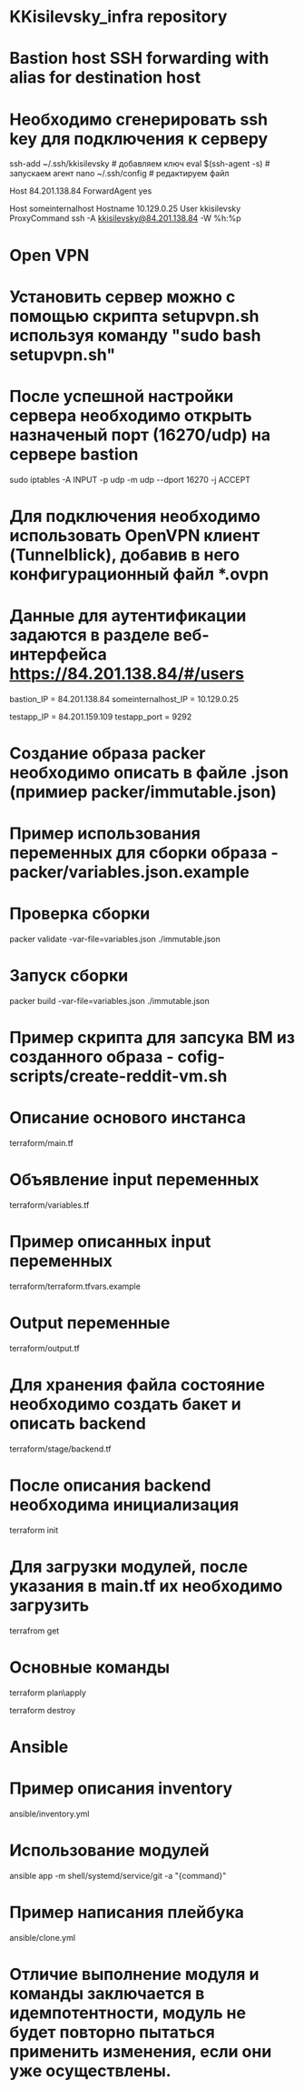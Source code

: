# KKisilevsky_infra repository
# Bastion host SSH forwarding with alias for destination host
# Необходимо сгенерировать ssh key для подключения к серверу

ssh-add ~/.ssh/kkisilevsky # добавляем ключ
eval $(ssh-agent -s) # запускаем агент
nano ~/.ssh/config # редактируем файл

Host    84.201.138.84
        ForwardAgent yes

Host    someinternalhost
        Hostname 10.129.0.25
        User kkisilevsky
        ProxyCommand ssh -A kkisilevsky@84.201.138.84 -W %h:%p

# Open VPN
# Установить сервер можно с помощью скрипта setupvpn.sh используя команду "sudo bash setupvpn.sh"
# После успешной настройки сервера необходимо открыть назначеный порт (16270/udp) на сервере bastion 
sudo iptables -A INPUT -p udp -m udp --dport 16270 -j ACCEPT 
# Для подключения необходимо использовать OpenVPN клиент (Tunnelblick), добавив в него конфигурационный файл *.ovpn
# Данные для аутентификации задаются в разделе веб-интерфейса https://84.201.138.84/#/users
bastion_IP = 84.201.138.84 
someinternalhost_IP = 10.129.0.25


testapp_IP = 84.201.159.109
testapp_port = 9292

# Создание образа packer необходимо описать в файле .json (примиер packer/immutable.json) 
# Пример использования переменных для сборки образа - packer/variables.json.example
# Проверка сборки 

packer validate -var-file=variables.json ./immutable.json

# Запуск сборки 

packer build -var-file=variables.json ./immutable.json

# Пример скрипта для запсука ВМ из созданного образа - cofig-scripts/create-reddit-vm.sh 
# Описание основого инстанса 

terraform/main.tf

# Объявление input переменных

terraform/variables.tf

# Пример описанных input переменных 

terraform/terraform.tfvars.example

# Output переменные 

terraform/output.tf 

# Для хранения файла состояние необходимо создать бакет и описать backend 

terraform/stage/backend.tf

# После описания backend необходима инициализация

terraform init

# Для загрузки модулей, после указания в main.tf их необходимо загрузить

terrafrom get

# Основные команды 

terraform plan\apply

terraform destroy

# Ansible
# Пример описания inventory

ansible/inventory.yml

# Использование модулей

ansible app -m shell/systemd/service/git -a "{command}"

# Пример написания плейбука 

ansible/clone.yml

# Отличие выполнение модуля  и команды заключается в идемпотентности, модуль не будет повторно пытаться применить изменения, если они уже осуществлены. 